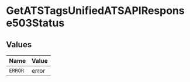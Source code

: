 # GetATSTagsUnifiedATSAPIResponse503Status


## Values

| Name    | Value   |
| ------- | ------- |
| `ERROR` | error   |